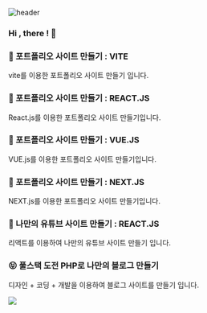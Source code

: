 ![header](https://capsule-render.vercel.app/api?type=waving&color=timeGradient&text=Welcome%20to%20HEEJIN's%20GitHub%20👋&animation=twinkling&fontSize=35&fontAlignY=40&fontAlign=70&height=250)


### Hi , there ! 🤙

### 🦕 포트폴리오 사이트 만들기 : VITE
vite를 이용한 포트폴리오 사이트 만들기 입니다.

### 🐑 포트폴리오 사이트 만들기 : REACT.JS
React.js를 이용한 포트폴리오 사이트 만들기입니다.

### 🐪 포트폴리오 사이트 만들기 : VUE.JS
VUE.js를 이용한 포트폴리오 사이트 만들기입니다.

### 🐒 포트폴리오 사이트 만들기 : NEXT.JS
NEXT.js를 이용한 포트폴리오 사이트 만들기입니다.

### 🥰 나만의 유튜브 사이트 만들기 : REACT.JS
리액트를 이용하여 나만의 유튜브 사이트 만들기 입니다.

### 😝 풀스택 도전 PHP로 나만의 블로그 만들기
디자인 + 코딩 + 개발을 이용하여 블로그 사이트를 만들기 입니다.


<img src="https://img.shields.io/badge/Tistory-000000?style=for-the-badge&logo=Tistory&logoColor=white">
